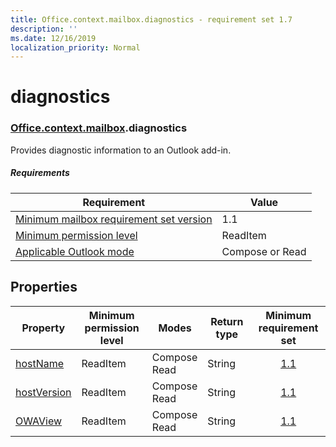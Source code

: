 ```yaml
---
title: Office.context.mailbox.diagnostics - requirement set 1.7
description: ''
ms.date: 12/16/2019
localization_priority: Normal
---
```


# diagnostics

### [Office](office.md)[.context](office.context.md)[.mailbox](office.context.mailbox.md).diagnostics

Provides diagnostic information to an Outlook add-in.

##### Requirements

|Requirement| Value|
|---|---|
|[Minimum mailbox requirement set version](../../requirement-sets/outlook-api-requirement-sets.md)| 1.1|
|[Minimum permission level](/outlook/add-ins/understanding-outlook-add-in-permissions)| ReadItem|
|[Applicable Outlook mode](/outlook/add-ins/#extension-points)| Compose or Read|

## Properties

| Property | Minimum<br>permission level | Modes | Return type | Minimum<br>requirement set |
|---|---|---|---|:---:|
| [hostName](/javascript/api/outlook/office.diagnostics?view=outlook-js-1.7#hostname) | ReadItem | Compose<br>Read | String | [1.1](../requirement-set-1.1/outlook-requirement-set-1.1.md) |
| [hostVersion](/javascript/api/outlook/office.diagnostics?view=outlook-js-1.7#hostversion) | ReadItem | Compose<br>Read | String | [1.1](../requirement-set-1.1/outlook-requirement-set-1.1.md) |
| [OWAView](/javascript/api/outlook/office.diagnostics?view=outlook-js-1.7#owaview) | ReadItem | Compose<br>Read | String | [1.1](../requirement-set-1.1/outlook-requirement-set-1.1.md) |
